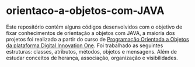 # orientaco-a-objetos-com-JAVA
Este repositório contém alguns códigos desenvolvidos com o objetivo de fixar conhecimentos de orientação a objetos com JAVA, a maioria dos projetos foi realizado a partir do curso de <a href="https://web.dio.me/course/programacao-orientada-a-objetos/learning/ff0c41a5-8adc-496c-8ff7-7ae1f83ffa49" target="_blank">Programação Orientada a Objetos da plataforma Digital Innovation One<a>. Foi trabalhado as seguintes estruturas: classes, atributos, métodos, objetos e mensagens. Além de estudar conceitos de herança, associação, organização e visibilidades.
